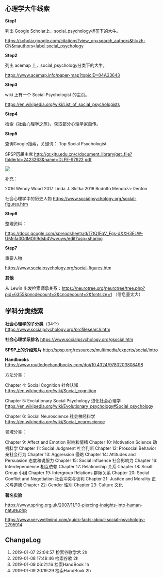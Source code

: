 
## 心理学大牛线索

**Step1**

列出 Google Scholar上，social_psychology标签下的大牛。

https://scholar.google.com/citations?view_op=search_authors&hl=zh-CN&mauthors=label:social_psychology

**Step2**

列出 acemap 上，social_psychology分类下的大牛。

https://www.acemap.info/paper-map?topicID=04A33643

**Step3**

wiki 上有一个 Social Psychologist 的主页。

https://en.wikipedia.org/wiki/List_of_social_psychologists

**Step4**

检索《社会心理学之旅》，获取部分心理学家自传。


**Step5**

查询Google搜索，关键词： Top Social Psychologist

SPSP历届主席 http://gr.xjtu.edu.cn/c/document_library/get_file?folderId=2423263&name=DLFE-97922.pdf


![](http://zhwbitcron.oss-cn-beijing.aliyuncs.com/bitcron/2019-01-07-154101.png)

补充：

2016 Wendy Wood
2017 Linda J. Skitka
2018 Rodolfo Mendoza-Denton

社会心理学中的历史人物 https://www.socialpsychology.org/social-figures.htm

**Step6**

整理资料：

https://docs.google.com/spreadsheets/d/17tQ1FqV_Fgs-dXXH3ELW-UMnfa3GdMOh9dsb4Vwvuyw/edit?usp=sharing

**Step7**

重要人物

https://www.socialpsychology.org/social-figures.htm

**其他**

从 Lewin 出发检索师承关系：https://neurotree.org/neurotree/tree.php?pid=6355&pnodecount=3&cnodecount=2&fontsize=1
（信息量太大）

## 学科分类线索

**社会心理学的子分类**（34个）https://www.socialpsychology.org/profilesearch.htm

**社会心理学系排名** https://www.socialpsychology.org/gsocial.htm

**SPSP上的介绍短片** http://spsp.org/resources/multimedia/experts/social/intro

**Handbooks** https://www.routledgehandbooks.com/doi/10.4324/9780203808498

方法分类：

Chapter  4:  Social Cognition 社会认知  https://en.wikipedia.org/wiki/Social_cognition

Chapter  5:  Evolutionary Social Psychology 进化社会心理学 https://en.wikipedia.org/wiki/Evolutionary_psychology#Social_psychology

Chapter  6:  Social Neuroscience 社会神经科学 https://en.wikipedia.org/wiki/Social_neuroscience

领域分类：

Chapter  9:  Affect and Emotion	 影响和情绪
Chapter  10:  Motivation Science	 动机科学
Chapter  11:  Social Judgment  社会判断
Chapter  12:  Prosocial Behavior 亲社会行为
Chapter  13:  Aggression	  侵略
Chapter  14:  Attitudes and Persuasion 态度和说服力
Chapter  15:  Social Influence 社会影响力
Chapter  16:  Interdependence 相互依赖
Chapter  17:  Relationship 关系
Chapter  18:  Small Group 小组
Chapter  19:  Intergroup Relations 群际关系
Chapter  20:  Social Conflict and Negotiation 社会冲突与谈判
Chapter  21:  Justice and Morality 正义与道德
Chapter  22:  Gender	 性别
Chapter  23:  Culture  文化

**著名实验**

https://www.spring.org.uk/2007/11/10-piercing-insights-into-human-nature.php

https://www.verywellmind.com/quick-facts-about-social-psychology-2795914



## ChangeLog

1. 2019-01-07 22:04:57 检索谷歌学术 2h
2. 2019-01-08 17:49:46 检索谷歌 2h
3. 2019-01-09 06:21:16 检索HandBook 1h
4. 2019-01-09 20:19:29 检索HandBook 2h
